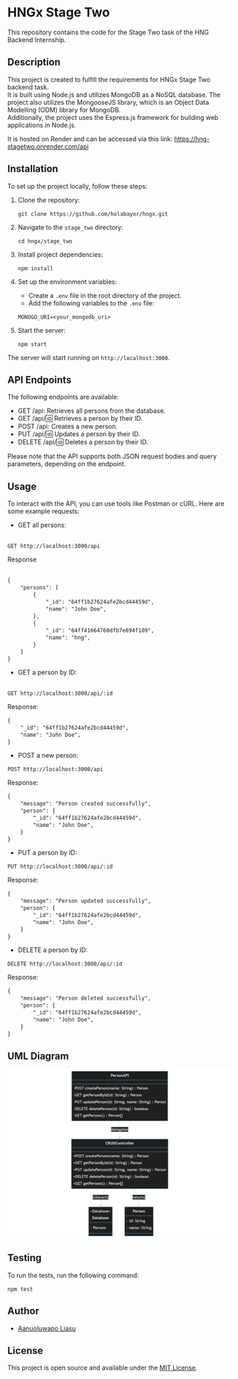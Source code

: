 # HNGx Stage Two

This repository contains the code for the Stage Two task of the HNG Backend Internship.

## Description

This project is created to fulfill the requirements for HNGx Stage Two backend task. <br/>It is built using Node.js and utilizes MongoDB as a NoSQL database. The project also utilizes the MongooseJS library, which is an Object Data Modelling (ODM) library for MongoDB.<br/> Additionally, the project uses the Express.js framework for building web applications in Node.js.

It is hosted on Render and can be accessed via this link: https://hng-stagetwo.onrender.com/api

## Installation

To set up the project locally, follow these steps:

1. Clone the repository:

   ```
   git clone https://github.com/holabayor/hngx.git
   ```

2. Navigate to the `stage_two` directory:

   ```
   cd hngx/stage_two
   ```

3. Install project dependencies:

   ```
   npm install
   ```

4. Set up the environment variables:

   - Create a `.env` file in the root directory of the project.
   - Add the following variables to the `.env` file:

   ```
   MONOGO_URI=<your_mongodb_uri>
   ```

5. Start the server:

   ```
   npm start
   ```

The server will start running on `http://localhost:3000`.

## API Endpoints

The following endpoints are available:

- GET /api: Retrieves all persons from the database.
- GET /api/:id: Retrieves a person by their ID.
- POST /api: Creates a new person.
- PUT /api/:id: Updates a person by their ID.
- DELETE /api/:id: Deletes a person by their ID.

Please note that the API supports both JSON request bodies and query parameters, depending on the endpoint.

## Usage

To interact with the API, you can use tools like Postman or cURL. Here are some example requests:

- GET all persons:

```

GET http://localhost:3000/api

```

Response

```

{
    "persons": [
        {
            "_id": "64ff1b27624afe2bcd44459d",
            "name": "John Doe",
        },
        {
            "_id": "64ff41664760dfb7e694f109",
            "name": "hng",
        }
    ]
}

```

- GET a person by ID:

```

GET http://localhost:3000/api/:id

```

Response:

    {
        "_id": "64ff1b27624afe2bcd44459d",
        "name": "John Doe",
    }

- POST a new person:

```
POST http://localhost:3000/api
```

Response:

    {
        "message": "Person created successfully",
        "person": {
            "_id": "64ff1b27624afe2bcd44459d",
            "name": "John Doe",
        }
    }

- PUT a person by ID:

```
PUT http://localhost:3000/api/:id
```

Response:

    {
        "message": "Person updated successfully",
        "person": {
            "_id": "64ff1b27624afe2bcd44459d",
            "name": "John Doe",
        }
    }

- DELETE a person by ID:

```
DELETE http://localhost:3000/api/:id
```

Response:

    {
        "message": "Person deleted successfully",
        "person": {
            "_id": "64ff1b27624afe2bcd44459d",
            "name": "John Doe",
        }
    }

## UML Diagram

![UML Diagram](https://github.com/holabayor/hngx/blob/main/stage_two/diagrams/person%20UML.png)

## Testing

To run the tests, run the following command:

```
npm test
```

## Author

- [Aanuoluwapo Liasu](https://github.com/holabayor)

## License

This project is open source and available under the [MIT License](LICENSE).

```

```
